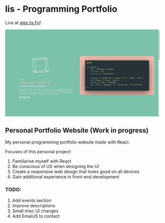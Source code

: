 # lis - Programming Portfolio

Live at [alex.lis.fyi](https://alex.lis.fyi/)!

![lis](src/assets/images/projects/lis.png)

## Personal Portfolio Website (Work in progress)

My personal programming portfolio website made with React.

Focuses of this personal project:
1. Familiarise myself with React
2. Be conscious of UX when designing the UI
3. Create a responsive web design that looks good on all devices
4. Gain additional experience in front-end development

### TODO:
1. Add events section
2. Improve descriptions
3. Small misc UI changes
4. Add EmailJS to contact
